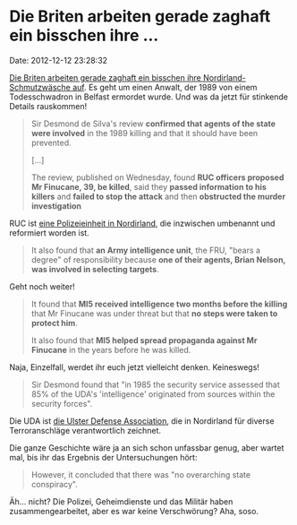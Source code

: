 Die Briten arbeiten gerade zaghaft ein bisschen ihre \...
=========================================================

Date: 2012-12-12 23:28:32

[Die Briten arbeiten gerade zaghaft ein bisschen ihre
Nordirland-Schmutzwäsche
auf](http://www.bbc.co.uk/news/uk-northern-ireland-20662412). Es geht um
einen Anwalt, der 1989 von einem Todesschwadron in Belfast ermordet
wurde. Und was da jetzt für stinkende Details rauskommen!

> Sir Desmond de Silva\'s review **confirmed that agents of the state
> were involved** in the 1989 killing and that it should have been
> prevented.
>
> \[\...\]
>
> The review, published on Wednesday, found **RUC officers proposed Mr
> Finucane, 39, be killed**, said they **passed information to his
> killers** and **failed to stop the attack** and then **obstructed the
> murder investigation**

RUC ist [eine Polizeieinheit in
Nordirland](http://en.wikipedia.org/wiki/Royal_Ulster_Constabulary), die
inzwischen umbenannt und reformiert worden ist.

> It also found that **an Army intelligence unit**, the FRU, \"bears a
> degree\" of responsibility because **one of their agents, Brian
> Nelson, was involved in selecting targets**.

Geht noch weiter!

> It found that **MI5 received intelligence two months before the
> killing** that Mr Finucane was under threat but that **no steps were
> taken to protect him**.
>
> It also found that **MI5 helped spread propaganda against Mr
> Finucane** in the years before he was killed.

Naja, Einzelfall, werdet ihr euch jetzt vielleicht denken. Keineswegs!

> Sir Desmond found that \"in 1985 the security service assessed that
> 85% of the UDA\'s \'intelligence\' originated from sources within the
> security forces\".

Die UDA ist [die Ulster Defense
Association](http://en.wikipedia.org/wiki/Ulster_Defence_Association),
die in Nordirland für diverse Terroranschläge verantwortlich zeichnet.

Die ganze Geschichte wäre ja an sich schon unfassbar genug, aber wartet
mal, bis ihr das Ergebnis der Untersuchungen hört:

> However, it concluded that there was \"no overarching state
> conspiracy\".

Äh\... nicht? Die Polizei, Geheimdienste und das Militär haben
zusammengearbeitet, aber es war keine Verschwörung? Aha, soso.
